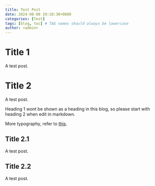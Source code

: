 ```yaml
---
title: Test Post
date: 2024-08-08 19:10:30+0800
categories: [Test]
tags: [blog, toc] # TAG names should always be lowercase
author: <admin> 
---
```


# Title 1
A test post.

# Title 2
A test post.

Heading 1 wont be shown as a heading in this blog, so please start with heading 2 when edit in markdown.

More typography, refer to [this](https://chirpy.cotes.page/posts/text-and-typography/).

## Title 2.1
A test post.

## Title 2.2
A test post.
